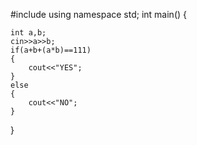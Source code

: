 #include <iostream>
using namespace std;
int main() {

	int a,b;
	cin>>a>>b;
	if(a+b+(a*b)==111)
	{
	    cout<<"YES";
	}
	else
	{
	    cout<<"NO";
	}
	
}
